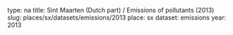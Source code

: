 type: na
title: Sint Maarten (Dutch part) / Emissions of pollutants (2013)
slug: places/sx/datasets/emissions/2013
place: sx
dataset: emissions
year: 2013
